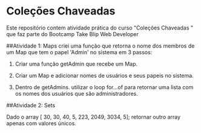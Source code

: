 # Coleções Chaveadas

 Este repositório contem atividade prática do curso "Coleções Chaveadas " que faz parte do Bootcamp Take Blip Web Developer

##Atividade 1: Maps
criei uma função  que retorna o nome dos membros de um Map que tem o papel 'Admin' no sistema em 3 passos:

1) Criar uma função getAdmin que recebe um Map.

2) Criar um Map e adicionar nomes de usuários e seus papeis no sistema.

3) Dentro de getAdmins. utilizar o loop for...of para retornar uma lista com os nomes dos usuários que são administradores.



##Atividade 2: Sets

Dado o array  [ 30, 30, 40, 5, 223, 2049, 3034, 5]; retornar outro array apenas com valores únicos.
